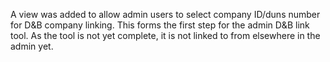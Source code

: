 A view was added to allow admin users to select company ID/duns number for D&B
company linking. This forms the first step for the admin D&B link tool. As the
tool is not yet complete, it is not linked to from elsewhere in the admin yet.
